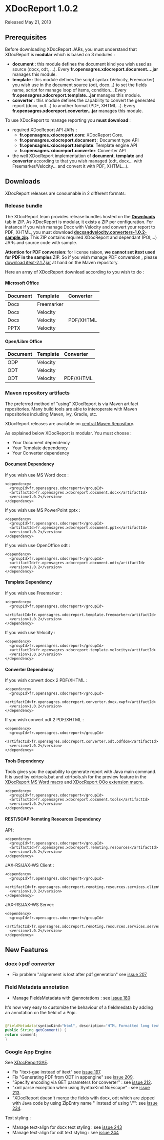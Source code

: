# XDocReport 1.0.2 #

Released May 21, 2013

## Prerequisites ##

Before downloading XDocReport JARs, you must understand that XDocReport is **modular** which is based on 3 modules :

  * **document** : this module defines the document kind you wish used as source (docx, odt, ...). Every **fr.opensagres.xdocreport.document....jar** manages this module.
  * **template** : this module defines the script syntax (Velocity, Freemarker) you wish use in the document source (odt, docx...) to set the fields name, script for manage loop of items, condition... Every **fr.opensagres.xdocreport.template...jar** manages this module.
  * **converter** : this module defines the capability to convert the generated report (docx, odt...) to another format (PDF, XHTML...). Every **fr.opensagres.xdocreport.converter...jar** manages this module.

To use XDocReport to manage reporting you **must download** :

  * required XDocReport API JARs :
    * **fr.opensagres.xdocreport.core**: XDocReport Core.
    * **fr.opensagres.xdocreport.document** : Document type API
    * **fr.opensagres.xdocreport.template**: Template engine API
    * **fr.opensagres.xdocreport.converter**: Converter API
  * the well XDocReport implementation of **document**, **template** and **converter** according to that you wish managed (odt, docx... with Freemarker/Velocity... and convert it with PDF, XHTML...).

## Downloads ##

XDocReport releases are consumable in 2 different formats:

### Release bundle ###

The XDocReport team provides release bundles hosted on the **[Downloads](http://code.google.com/p/xdocreport/downloads/list)** tab in ZIP. As XDocReport is modular, it exists a ZIP per configuration. For instance if you wish manage Docx with Velocity and convert your report to PDF, XHTML, you must download **[docxandvelocity.converters-1.0.2-sample.zip](http://code.google.com/p/xdocreport/downloads/list)**. This ZIP contains required XDocReport and dependant (POI,...) JARs and source code with sample.

**Attention for PDF conversion**: for license raison, **we cannot set itext used for PDF in the samples** ZIP. So if you wish manage PDF conversion , please [download itext-2.1.7.jar](http://search.maven.org/#artifactdetails|com.lowagie|itext|2.1.7|jar) at hand on the Maven repository.

Here an array of XDocReport download according to you wish to do :

#### Microsoft Office ####

| **Document** | **Template** | **Converter** |
|:-------------|:-------------|:--------------|
| Docx       | Freemarker |     | **[docxandfreemarker-1.0.2-sample.zip](http://code.google.com/p/xdocreport/downloads/list)** |
| Docx       | Velocity |       | **[docxandvelocity-1.0.2-sample.zip](http://code.google.com/p/xdocreport/downloads/list)** |
| Docx       | Velocity |     PDF/XHTML      | **[docxandvelocity.converters-1.0.2-sample.zip](http://code.google.com/p/xdocreport/downloads/list)** |
| PPTX       | Velocity |              | **[pptxandvelocity-1.0.2-sample.zip](http://code.google.com/p/xdocreport/downloads/list)** |

#### Open/Libre Office ####

| **Document** | **Template** | **Converter** |
|:-------------|:-------------|:--------------|
| ODP       | Velocity |      | **[odpandvelocity-1.0.2-sample.zip](http://code.google.com/p/xdocreport/downloads/list)** |
| ODT       | Velocity |      | **[odtandvelocity-1.0.2-sample.zip](http://code.google.com/p/xdocreport/downloads/list)** |
| ODT       | Velocity |     PDF/XHTML      | **[odtandvelocity.converters-1.0.2-sample.zip](http://code.google.com/p/xdocreport/downloads/list)** |

### Maven repository artifacts ###

The preferred method of "using" XDocReport is via Maven artifact repositories. Many build tools are able to interoperate with Maven repositories including Maven, Ivy, Gradle, etc.

XDocReport releases are available on [central Maven Repository](http://search.maven.org/#search|ga|1|xdocreport).

As explained below XDocReport is modular. You must choose :

  * Your Document dependency
  * Your Template dependency
  * Your Converter dependency

#### Document Dependency ####

If you wish use MS Word docx :

```
<dependency>
  <groupId>fr.opensagres.xdocreport</groupId>
  <artifactId>fr.opensagres.xdocreport.document.docx</artifactId>
  <version>1.0.2</version>
</dependency>
```


If you wish use MS PowerPoint pptx :

```
<dependency>
  <groupId>fr.opensagres.xdocreport</groupId>
  <artifactId>fr.opensagres.xdocreport.document.pptx</artifactId>
  <version>1.0.2</version>
</dependency>
```

If you wish use OpenOffice odt :

```
<dependency>
  <groupId>fr.opensagres.xdocreport</groupId>
  <artifactId>fr.opensagres.xdocreport.document.odt</artifactId>
  <version>1.0.2</version>
</dependency>
```

#### Template Dependency ####

If you wish use Freemarker :

```
<dependency>
  <groupId>fr.opensagres.xdocreport</groupId>
  <artifactId>fr.opensagres.xdocreport.template.freemarker</artifactId>
  <version>1.0.2</version>
</dependency>
```

If you wish use Velocity :

```
<dependency>
  <groupId>fr.opensagres.xdocreport</groupId>
  <artifactId>fr.opensagres.xdocreport.template.velocity</artifactId>
  <version>1.0.2</version>
</dependency>
```

#### Converter Dependency ####

If you wish convert docx 2 PDF/XHTML :

```
<dependency>
  <groupId>fr.opensagres.xdocreport</groupId>
  <artifactId>fr.opensagres.xdocreport.converter.docx.xwpf</artifactId>
  <version>1.0.2</version>
</dependency>
```

If you wish convert odt 2 PDF/XHTML  :

```
<dependency>
  <groupId>fr.opensagres.xdocreport</groupId>
  <artifactId>fr.opensagres.xdocreport.converter.odt.odfdom</artifactId>
  <version>1.0.2</version>
</dependency>
```

#### Tools Dependency ####

Tools gives you the capability to generate report with Java main command. It is used by xdrtools.bat and xdrtools.sh for the preview feature in the [XDocReport MS Word macro](http://code.google.com/p/xdocreport/wiki/DocxReportingQuickStart) and [XDocReport OOo extension macro](http://code.google.com/p/xdocreport/wiki/ODTReportingQuickStart).

```
<dependency>
  <groupId>fr.opensagres.xdocreport</groupId>
  <artifactId>fr.opensagres.xdocreport.document.tools</artifactId>
  <version>1.0.2</version>
</dependency>
```

#### REST/SOAP Remoting Resources Dependency ####

API :

```
<dependency>
  <groupId>fr.opensagres.xdocreport</groupId>
  <artifactId>fr.opensagres.xdocreport.remoting.resources</artifactId>
  <version>1.0.2</version>
</dependency>
```

JAX-RS/JAX-WS Client :

```
<dependency>
  <groupId>fr.opensagres.xdocreport</groupId>
  <artifactId>fr.opensagres.xdocreport.remoting.resources.services.client</artifactId>
  <version>1.0.2</version>
</dependency>
```

JAX-RS/JAX-WS Server:

```
<dependency>
  <groupId>fr.opensagres.xdocreport</groupId>
  <artifactId>fr.opensagres.xdocreport.remoting.resources.services.server</artifactId>
  <version>1.0.2</version>
</dependency>
```

## New Features ##

### docx->pdf converter ###

  * Fix problem "alignement is lost after pdf generation" see [issue 207](http://code.google.com/p/xdocreport/issues/detail?id=207)

### Field Metadata annotation ###
  * Manage FieldsMetadata with @annotations : see
[issue 180](https://code.google.com/p/xdocreport/issues/detail?id=180)

It's now very easy to customize the behaviour of a fieldmedata by adding an annotation on the field of a Pojo.

```java

@FieldMetadata(syntaxKind="html", description="HTML Formatted long text")
public String getComment() {
return comment;
}
```

### Google App Engine ###

See [XDocReportGAE](http://code.google.com/p/xdocreport/wiki/XDocReportGAE).

  * Fix "itext-gae instead of itext" see [issue 197](http://code.google.com/p/xdocreport/issues/detail?id=197).
  * Fix "Generating PDF from ODT in appengine" see [issue 209](http://code.google.com/p/xdocreport/issues/detail?id=209).
  * "Specify encoding via GET parameters for converter" : see [issue 212](http://code.google.com/p/xdocreport/issues/detail?id=212).
  * "xml parse exception when using SyntaxKind.NoEscape" : see [issue 213](http://code.google.com/p/xdocreport/issues/detail?id=213).
  * "XDocReport doesn't merge the fields with docx, odt which are zipped with Java code by using ZipEntry name '\' instead of using '/'": see [issue 234](http://code.google.com/p/xdocreport/issues/detail?id=234).

Text styling :

  * Manage text-align for docx text styling : see
[issue 243](https://code.google.com/p/xdocreport/issues/detail?id=243)
  * Manage text-align for odt text styling : see
[issue 244](https://code.google.com/p/xdocreport/issues/detail?id=244)